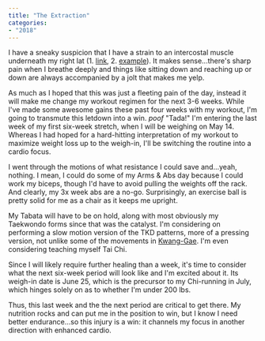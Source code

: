 ```yaml
---
title: "The Extraction"
categories:
- "2018"
---
```


I have a sneaky suspicion that I have a strain to an intercostal muscle underneath my right lat (1. [link](https://www.healthline.com/health/intercostal-muscle-strain), 2. [example](https://www.webmd.com/fitness-exercise/features/todd-hundley-strained-intercostal-muscle#1)). It makes sense...there's sharp pain when I breathe deeply and things like sitting down and reaching up or down are always accompanied by a jolt that makes me yelp.

As much as I hoped that this was just a fleeting pain of the day, instead it will make me change my workout regimen for the next 3-6 weeks. While I've made some awesome gains these past four weeks with my workout, I'm going to transmute this letdown into a win. *poof* "Tada!" I'm entering the last week of my first six-week stretch, when I will be weighing on May 14. Whereas I had hoped for a hard-hitting interpretation of my workout to maximize weight loss up to the weigh-in, I'll be switching the routine into a cardio focus.

I went through the motions of what resistance I could save and...yeah, nothing. I mean, I could do some of my Arms & Abs day because I could work my biceps, though I'd have to avoid pulling the weights off the rack. And clearly, my 3x week abs are a no-go. Surprisingly, an exercise ball is pretty solid for me as a chair as it keeps me upright.

My Tabata will have to be on hold, along with most obviously my Taekwondo forms since that was the catalyst. I'm considering on performing a slow motion version of the TKD patterns, more of a pressing version, not unlike some of the movements in [Kwang-Gae](https://www.youtube.com/watch?v=dSmzxuompF0). I'm even considering teaching myself Tai Chi.

Since I will likely require further healing than a week, it's time to consider what the next six-week period will look like and I'm excited about it. Its weigh-in date is June 25, which is the precursor to my Chi-running in July, which hinges solely on as to whether I'm under 200 lbs.

Thus, this last week and the the next period are critical to get there. My nutrition rocks and can put me in the position to win, but I know I need better endurance...so this injury is a win: it channels my focus in another direction with enhanced cardio.
